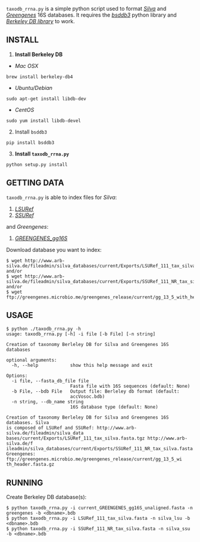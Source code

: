 `taxodb_rrna.py` is a simple python script used to format *[Silva](http://www.arb-silva.de)* and *[Greengenes](http://greengenes.secondgenome.com/)* 16S databases.
It requires the *[bsddb3](https://pypi.python.org/pypi/bsddb3/)* python library and *[Berkeley DB library](http://www.oracle.com)* to work.

## INSTALL
1. **Install Berkeley DB**

* *Mac OSX*
```
brew install berkeley-db4
```
* *Ubuntu/Debian*
```
sudo apt-get install libdb-dev
```
* *CentOS*
```
sudo yum install libdb-devel
```
2. Install `bsddb3`

```
pip install bsddb3
```
3. **Install `taxodb_rrna.py`**

```
python setup.py install
```

## GETTING DATA

`taxodb_rrna.py` is able to index files for *Silva*:
1. *[LSURef](http://www.arb-silva.de/fileadmin/silva_databases/current/Exports/LSURef_111_tax_silva.fasta.tgz)*
2. *[SSURef](http://www.arb-silva.de/fileadmin/silva_databases/current/Exports/SSURef_111_NR_tax_silva.fasta.tgz)*

and *Greengenes*:
1. *[GREENGENES_gg16S](ftp://greengenes.microbio.me/greengenes_release/current/gg_13_5_with_header.fasta.gz)*

Download database you want to index:
```
$ wget http://www.arb-silva.de/fileadmin/silva_databases/current/Exports/LSURef_111_tax_silva.fasta.tgz
and/or
$ wget http://www.arb-silva.de/fileadmin/silva_databases/current/Exports/SSURef_111_NR_tax_silva.fasta.tgz
and/or
$ wget ftp://greengenes.microbio.me/greengenes_release/current/gg_13_5_with_header.fasta.gz
```

## USAGE
```
$ python ./taxodb_rrna.py -h
usage: taxodb_rrna.py [-h] -i file [-b File] [-n string]

Creation of taxonomy Berleley DB for Silva and Greengenes 16S databases

optional arguments:
  -h, --help            show this help message and exit

Options:
  -i file, --fasta_db_file file
                        Fasta file with 16S sequences (default: None)
  -b File, --bdb File   Output file: Berleley db format (default:
                        accVosoc.bdb)
  -n string, --db_name string
                        16S database type (default: None)

Creation of taxonomy Berleley DB for Silva and Greengenes 16S databases. Silva
is composed of LSURef and SSURef: http://www.arb-silva.de/fileadmin/silva_data
bases/current/Exports/LSURef_111_tax_silva.fasta.tgz http://www.arb-silva.de/f
ileadmin/silva_databases/current/Exports/SSURef_111_NR_tax_silva.fasta.tgz
Greengenes: ftp://greengenes.microbio.me/greengenes_release/current/gg_13_5_wi
th_header.fasta.gz
```

## RUNNING

Create Berkeley DB database(s):

```
$ python taxodb_rrna.py -i current_GREENGENES_gg16S_unaligned.fasta -n greengenes -b <dbname>.bdb
$ python taxodb_rrna.py -i LSURef_111_tax_silva.fasta -n silva_lsu -b <dbname>.bdb
$ python taxodb_rrna.py -i SSURef_111_NR_tax_silva.fasta -n silva_ssu  -b <dbname>.bdb
```
